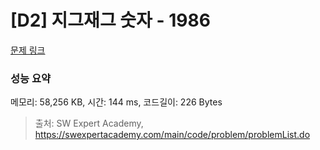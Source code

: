 # [D2] 지그재그 숫자 - 1986 

[문제 링크](https://swexpertacademy.com/main/code/problem/problemDetail.do?contestProbId=AV5PxmBqAe8DFAUq) 

### 성능 요약

메모리: 58,256 KB, 시간: 144 ms, 코드길이: 226 Bytes



> 출처: SW Expert Academy, https://swexpertacademy.com/main/code/problem/problemList.do